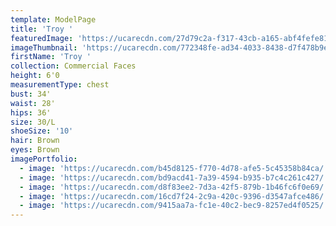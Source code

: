 ```yaml
---
template: ModelPage
title: 'Troy '
featuredImage: 'https://ucarecdn.com/27d79c2a-f317-43cb-a165-abf4fefe8116/'
imageThumbnail: 'https://ucarecdn.com/772348fe-ad34-4033-8438-d7f478b9ef36/'
firstName: 'Troy '
collection: Commercial Faces
height: 6'0
measurementType: chest
bust: 34'
waist: 28'
hips: 36'
size: 30/L
shoeSize: '10'
hair: Brown
eyes: Brown
imagePortfolio:
  - image: 'https://ucarecdn.com/b45d8125-f770-4d78-afe5-5c45358b84ca/'
  - image: 'https://ucarecdn.com/bd9acd41-7a39-4594-b935-b7c4c261c427/'
  - image: 'https://ucarecdn.com/d8f83ee2-7d3a-42f5-879b-1b46fc6f0e69/'
  - image: 'https://ucarecdn.com/16cd7f24-2c9a-420c-9396-d3547afce486/'
  - image: 'https://ucarecdn.com/9415aa7a-fc1e-40c2-bec9-8257ed4f0525/'
---
```


